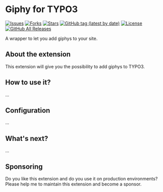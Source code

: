 Giphy for TYPO3
=============================

[![Issues](https://img.shields.io/github/issues/carsten-walther/giphy)](https://img.shields.io/github/issues/carsten-walther/giphy)
[![Forks](https://img.shields.io/github/forks/carsten-walther/giphy)](https://github.com/carsten-walther/giphy/network/members)
[![Stars](https://img.shields.io/github/stars/carsten-walther/giphy)](https://github.com/carsten-walther/giphy/stargazers)
[![GitHub tag (latest by date)](https://img.shields.io/github/v/tag/carsten-walther/giphy)](https://github.com/carsten-walther/giphy/releases/latest)
[![License](https://img.shields.io/github/license/carsten-walther/giphy)](LICENSE.txt)
[![GitHub All Releases](https://img.shields.io/github/downloads/carsten-walther/giphy/total)](https://github.com/carsten-walther/giphy/releases/latest)

A wrapper to let you add giphys to your site.

About the extension
-------------------
This extension will give you the possibility to add giphys to TYPO3.

How to use it?
--------------
...

Configuration
-------------
...

What's next?
------------
...

Sponsoring
----------
Do you like this extension and do you use it on production environments? Please help me to maintain this extension and
become a sponsor.
